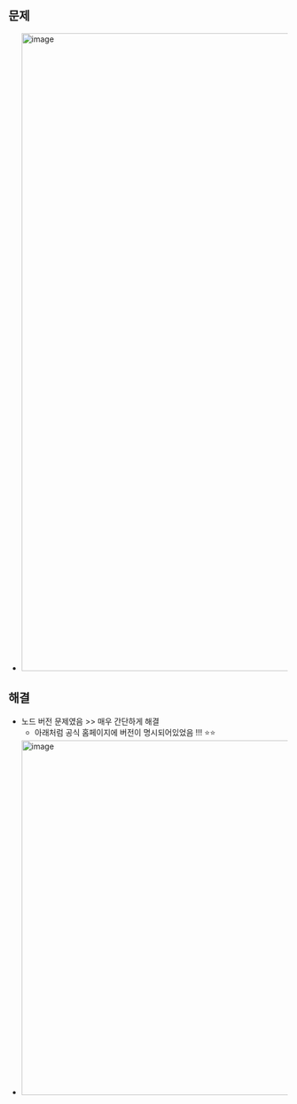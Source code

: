 ## 문제
- <img width="1149" alt="image" src="https://user-images.githubusercontent.com/61215550/198651817-647e782d-338f-4356-b18d-78464e1f63ac.png">

## 해결
- 노드 버전 문제였음 >> 매우 간단하게 해결 
    - 아래처럼 공식 홈페이지에 버전이 명시되어있었음 !!!  ⭐️⭐️ 
- <img width="639" alt="image" src="https://user-images.githubusercontent.com/61215550/198652172-2b37701b-6439-4a2f-afed-6c04fa296e0e.png">

